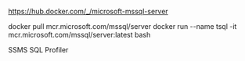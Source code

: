https://hub.docker.com/_/microsoft-mssql-server

docker pull mcr.microsoft.com/mssql/server
docker run --name tsql -it mcr.microsoft.com/mssql/server:latest bash

SSMS
SQL Profiler

